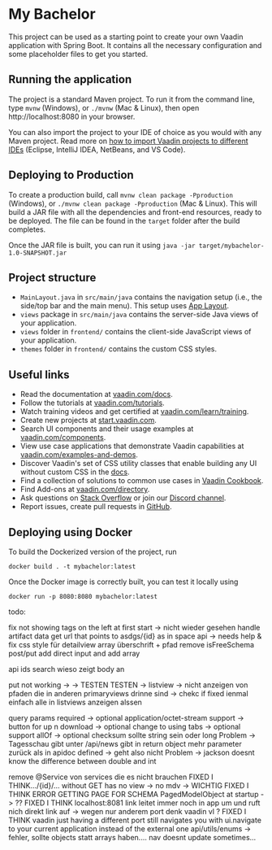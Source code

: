 # My Bachelor

This project can be used as a starting point to create your own Vaadin application with Spring Boot.
It contains all the necessary configuration and some placeholder files to get you started.

## Running the application

The project is a standard Maven project. To run it from the command line,
type `mvnw` (Windows), or `./mvnw` (Mac & Linux), then open
http://localhost:8080 in your browser.

You can also import the project to your IDE of choice as you would with any
Maven project. Read more on [how to import Vaadin projects to different 
IDEs](https://vaadin.com/docs/latest/flow/guide/step-by-step/importing) (Eclipse, IntelliJ IDEA, NetBeans, and VS Code).

## Deploying to Production

To create a production build, call `mvnw clean package -Pproduction` (Windows),
or `./mvnw clean package -Pproduction` (Mac & Linux).
This will build a JAR file with all the dependencies and front-end resources,
ready to be deployed. The file can be found in the `target` folder after the build completes.

Once the JAR file is built, you can run it using
`java -jar target/mybachelor-1.0-SNAPSHOT.jar`

## Project structure

- `MainLayout.java` in `src/main/java` contains the navigation setup (i.e., the
  side/top bar and the main menu). This setup uses
  [App Layout](https://vaadin.com/components/vaadin-app-layout).
- `views` package in `src/main/java` contains the server-side Java views of your application.
- `views` folder in `frontend/` contains the client-side JavaScript views of your application.
- `themes` folder in `frontend/` contains the custom CSS styles.

## Useful links

- Read the documentation at [vaadin.com/docs](https://vaadin.com/docs).
- Follow the tutorials at [vaadin.com/tutorials](https://vaadin.com/tutorials).
- Watch training videos and get certified at [vaadin.com/learn/training](https://vaadin.com/learn/training).
- Create new projects at [start.vaadin.com](https://start.vaadin.com/).
- Search UI components and their usage examples at [vaadin.com/components](https://vaadin.com/components).
- View use case applications that demonstrate Vaadin capabilities at [vaadin.com/examples-and-demos](https://vaadin.com/examples-and-demos).
- Discover Vaadin's set of CSS utility classes that enable building any UI without custom CSS in the [docs](https://vaadin.com/docs/latest/ds/foundation/utility-classes). 
- Find a collection of solutions to common use cases in [Vaadin Cookbook](https://cookbook.vaadin.com/).
- Find Add-ons at [vaadin.com/directory](https://vaadin.com/directory).
- Ask questions on [Stack Overflow](https://stackoverflow.com/questions/tagged/vaadin) or join our [Discord channel](https://discord.gg/MYFq5RTbBn).
- Report issues, create pull requests in [GitHub](https://github.com/vaadin/platform).


## Deploying using Docker

To build the Dockerized version of the project, run

```
docker build . -t mybachelor:latest
```

Once the Docker image is correctly built, you can test it locally using

```
docker run -p 8080:8080 mybachelor:latest
```

todo:

fix not showing tags on the left at first start -> nicht wieder gesehen
handle artifact data get
url that points to asdgs/{id} as in space api -> needs help & fix
css style für detailview array überschrift + pfad
remove isFreeSchema
post/put add direct input and add array

api ids search wieso zeigt body an

put not working ->  -> TESTEN
TESTEN -> listview -> nicht anzeigen von pfaden die in anderen primaryviews drinne sind -> chekc if fixed ienmal einfach alle in listviews anzeigen alssen


query params required -> optional
application/octet-stream support -> button for up n download -> optional
change to using tabs -> optional
support allOf -> optional
checksum sollte string sein oder long
Problem -> Tagesschau gibt unter /api/news gibt in return object mehr parameter zurück als in apidoc defined -> geht also nicht
Problem -> jackson doesnt know the difference between double and int


remove @Service von services die es nicht brauchen
FIXED I THINK.../{id}/... without GET has no view -> no mdv -> WICHTIG
FIXED I THINK ERROR GETTING PAGE FOR SCHEMA PagedModelObject at startup -> ??
FIXED I THINK localhost:8081 link leitet immer noch in app um und ruft nich direkt link auf -> wegen nur anderem port denk vaadin vl ?
FIXED I THINK vaadin just having a different port still navigates you with ui.navigate to your current application instead of the external one
api/utils/enums -> fehler, sollte objects statt arrays haben....
nav doesnt update sometimes...
